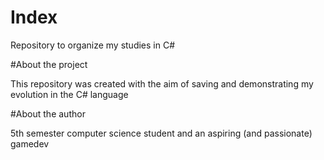 # Index
Repository to organize my studies in C#

#About the project

This repository was created with the aim of saving and demonstrating my evolution in the C# language

#About the author

5th semester computer science student and an aspiring (and passionate) gamedev

